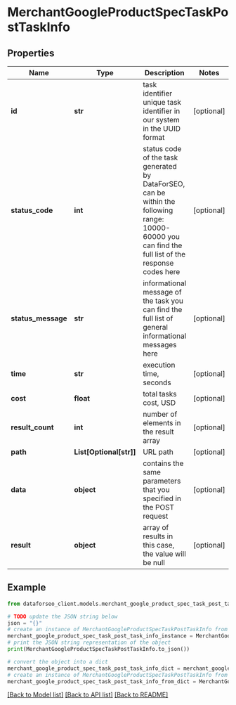 # MerchantGoogleProductSpecTaskPostTaskInfo


## Properties

Name | Type | Description | Notes
------------ | ------------- | ------------- | -------------
**id** | **str** | task identifier unique task identifier in our system in the UUID format | [optional] 
**status_code** | **int** | status code of the task generated by DataForSEO, can be within the following range: 10000-60000 you can find the full list of the response codes here | [optional] 
**status_message** | **str** | informational message of the task you can find the full list of general informational messages here | [optional] 
**time** | **str** | execution time, seconds | [optional] 
**cost** | **float** | total tasks cost, USD | [optional] 
**result_count** | **int** | number of elements in the result array | [optional] 
**path** | **List[Optional[str]]** | URL path | [optional] 
**data** | **object** | contains the same parameters that you specified in the POST request | [optional] 
**result** | **object** | array of results in this case, the value will be null | [optional] 

## Example

```python
from dataforseo_client.models.merchant_google_product_spec_task_post_task_info import MerchantGoogleProductSpecTaskPostTaskInfo

# TODO update the JSON string below
json = "{}"
# create an instance of MerchantGoogleProductSpecTaskPostTaskInfo from a JSON string
merchant_google_product_spec_task_post_task_info_instance = MerchantGoogleProductSpecTaskPostTaskInfo.from_json(json)
# print the JSON string representation of the object
print(MerchantGoogleProductSpecTaskPostTaskInfo.to_json())

# convert the object into a dict
merchant_google_product_spec_task_post_task_info_dict = merchant_google_product_spec_task_post_task_info_instance.to_dict()
# create an instance of MerchantGoogleProductSpecTaskPostTaskInfo from a dict
merchant_google_product_spec_task_post_task_info_from_dict = MerchantGoogleProductSpecTaskPostTaskInfo.from_dict(merchant_google_product_spec_task_post_task_info_dict)
```
[[Back to Model list]](../README.md#documentation-for-models) [[Back to API list]](../README.md#documentation-for-api-endpoints) [[Back to README]](../README.md)


